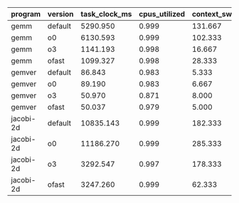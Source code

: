 | program | version | task_clock_ms | cpus_utilized | context_switches | cpu_migrations | page_faults | instructions | ipc | cycles | ghz | branches | branch_misses | branch_misses_percent | tma_backend_bound | tma_bad_speculation | tma_frontend_bound | tma_retiring | time_elapsed_s | user_s | sys_s |
|---|---|---|---|---|---|---|---|---|---|---|---|---|---|---|---|---|---|---|---|---|
| gemm | default | 5290.950 | 0.999 | 131.667 | 7.000 | 1509.667 | 52963066654.333 | 3.547 | 14927154000.000 | 2.830 | 1337494929.333 | 1266295.333 | 0.093 | 25.533 | 7.100 | 0.000 | 67.400 | 5.297 | 5.265 | 0.009 |
| gemm | o0 | 6130.593 | 0.999 | 102.333 | 8.667 | 1509.333 | 52972036818.000 | 3.453 | 15359460445.000 | 2.534 | 1339297615.333 | 1296915.000 | 0.097 | 25.167 | 8.600 | 0.533 | 65.733 | 6.137 | 6.083 | 0.009 |
| gemm | o3 | 1141.193 | 0.998 | 16.667 | 1.333 | 1510.333 | 5373718904.000 | 2.270 | 2363687974.333 | 2.072 | 668495983.667 | 1235373.000 | 0.183 | 50.700 | 4.400 | 3.600 | 41.333 | 1.143 | 1.122 | 0.009 |
| gemm | ofast | 1099.327 | 0.998 | 28.333 | 1.667 | 1510.000 | 5373712277.333 | 2.340 | 2298439551.667 | 2.094 | 668490218.333 | 1233165.000 | 0.180 | 50.000 | 5.633 | 3.467 | 40.867 | 1.102 | 1.079 | 0.012 |
| gemver | default | 86.843 | 0.983 | 5.333 | 0.000 | 239.000 | 555230663.333 | 2.873 | 193555949.333 | 2.284 | 16660663.000 | 16755.000 | 0.103 | 33.433 | 2.500 | 3.333 | 60.733 | 0.088 | 0.081 | 0.007 |
| gemver | o0 | 89.190 | 0.983 | 6.667 | 0.333 | 238.667 | 555300898.333 | 2.913 | 190677350.000 | 2.146 | 16674233.333 | 16946.333 | 0.100 | 33.400 | 2.267 | 3.233 | 61.200 | 0.091 | 0.086 | 0.004 |
| gemver | o3 | 50.970 | 0.871 | 8.000 | 0.000 | 239.667 | 142903410.333 | 1.843 | 79550929.333 | 1.552 | 11602394.000 | 16567.667 | 0.143 | 50.800 | 3.200 | 4.867 | 41.133 | 0.062 | 0.046 | 0.005 |
| gemver | ofast | 50.037 | 0.979 | 5.000 | 0.000 | 238.333 | 142841049.000 | 1.910 | 76471276.333 | 1.524 | 11590023.667 | 16130.667 | 0.140 | 51.533 | 2.700 | 4.600 | 41.167 | 0.051 | 0.044 | 0.007 |
| jacobi-2d | default | 10835.143 | 0.999 | 182.333 | 10.333 | 1038.667 | 106313937392.667 | 3.523 | 30205675577.000 | 2.790 | 1706793629.667 | 1427324.000 | 0.080 | 23.267 | 10.067 | 1.000 | 65.667 | 10.842 | 10.793 | 0.009 |
| jacobi-2d | o0 | 11186.270 | 0.999 | 285.333 | 20.333 | 1039.333 | 106319586720.333 | 3.470 | 30655651293.333 | 2.749 | 1708029539.667 | 1437212.000 | 0.083 | 22.167 | 14.367 | 1.267 | 62.200 | 11.200 | 11.118 | 0.012 |
| jacobi-2d | o3 | 3292.547 | 0.997 | 178.333 | 12.000 | 1039.000 | 11858590447.333 | 1.497 | 7928943333.667 | 2.409 | 851769172.333 | 1355941.667 | 0.160 | 58.067 | 13.633 | 4.100 | 24.233 | 3.302 | 3.254 | 0.010 |
| jacobi-2d | ofast | 3247.260 | 0.999 | 62.333 | 5.000 | 1038.333 | 11857980480.333 | 1.487 | 7982131926.000 | 2.458 | 851641591.000 | 1351866.333 | 0.160 | 61.567 | 8.700 | 4.167 | 25.567 | 3.251 | 3.215 | 0.008 |
